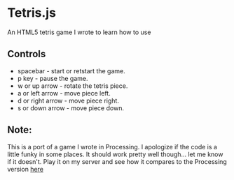 Tetris.js
======

An HTML5 tetris game I wrote to learn how to use  <canvas>

Controls
------------
* spacebar - start or retstart the game.
* p key - pause the game.
* w or up arrow - rotate the tetris piece.
* a or left arrow - move piece left.
* d or right arrow - move piece right.
* s or down arrow - move piece down.

Note:
------
This is a port of a game I wrote in Processing. I apologize if the code is a little funky in some places. It should work pretty well though... let me know if it doesn't.
Play it on my server and see how it compares to the Processing version [here](http://projects-galcohen.rhcloud.com/tetris/) 

